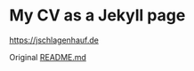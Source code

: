 # My CV as a Jekyll page

https://jschlagenhauf.de

Original [README.md](https://github.com/jglovier/resume-template/blob/gh-pages/README.md)
